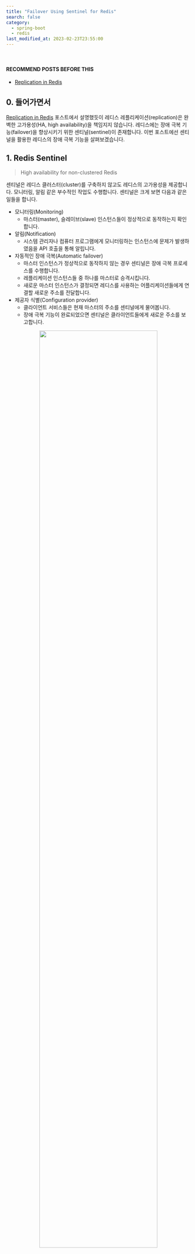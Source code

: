 ```yaml
---
title: "Failover Using Sentinel for Redis"
search: false
category:
  - spring-boot
  - redis
last_modified_at: 2023-02-23T23:55:00
---
```


<br/>

#### RECOMMEND POSTS BEFORE THIS

* [Replication in Redis][replication-in-redis-link]

## 0. 들어가면서

[Replication in Redis][replication-in-redis-link] 포스트에서 설명했듯이 레디스 레플리케이션(replication)은 완벽한 고가용성(HA, high availability)을 책임지지 않습니다. 
레디스에는 장애 극복 기능(failover)을 향상시키기 위한 센티널(sentinel)이 존재합니다. 
이번 포스트에선 센티널을 활용한 레디스의 장애 극복 기능을 살펴보겠습니다. 

## 1. Redis Sentinel

> High availability for non-clustered Redis

센티널은 레디스 클러스터(cluster)를 구축하지 않고도 레디스의 고가용성을 제공합니다. 
모니터링, 알림 같은 부수적인 작업도 수행합니다. 
센티널은 크게 보면 다음과 같은 일들을 합니다.

* 모니터링(Monitoring)
    * 마스터(master), 슬레이브(slave) 인스턴스들이 정상적으로 동작하는지 확인합니다.
* 알림(Notification)
    * 시스템 관리자나 컴퓨터 프로그램에게 모니터링하는 인스턴스에 문제가 발생하였음을 API 호출을 통해 알립니다.
* 자동적인 장애 극복(Automatic failover)
    * 마스터 인스턴스가 정상적으로 동작하지 않는 경우 센티널은 장애 극복 프로세스를 수행합니다.
    * 레플리케이션 인스턴스들 중 하나를 마스터로 승격시킵니다.
    * 새로운 마스터 인스턴스가 결정되면 레디스를 사용하는 어플리케이션들에게 연결할 새로운 주소를 전달합니다.
* 제공자 식별(Configuration provider)
    * 클라이언트 서비스들은 현재 마스터의 주소를 센티널에게 물어봅니다. 
    * 장애 극복 기능이 완료되었으면 센티널은 클라이언트들에게 새로운 주소를 보고합니다.

<p align="center">
    <img src="/images/failover-using-sentinel-for-redis-1.JPG" width="80%" class="image__border">
</p>
<center>Redis Sentinel — High Availability</center>

## 2. Practice

### 2.1. Context of Practice

간단한 시나리오를 바탕으로 어플리케이션 구현과 레디스 센티널을 사용한 고가용성 시스템을 구축해보겠습니다. 
[Replication in Redis][replication-in-redis-link] 포스트의 예제에서 센티널 연결을 추가하였습니다. 

* 어플리케이션 화면을 통해 간단한 메세지를 전송합니다.
* 전송한 메세지는 레디스 리스트(list)에 저장됩니다.
* 레디스 리스트는 두 개 존재합니다.
    * 읽지 않은 메세지들을 저장하는 리스트
    * 읽은 메세지들을 저장하는 리스트
* 메인 화면에서 API 호출을 통해 읽지 않은 메세지가 몇 개인지 확인할 수 있습니다.
* 리스트 별 메세지 현황을 볼 수 있는 화면에서 각 리스트에 담긴 메세지를 확인할 수 있습니다.
    * 왼쪽은 읽지 않은 메세지 리스트입니다.
    * 오른쪽은 읽은 메세지 리스트입니다.
    * 해당 화면을 새로고침하거나 메인 화면에서 다시 진입하면 읽은 메세지들은 모두 오른쪽으로 이동합니다.

<p align="center">
    <img src="/images/failover-using-sentinel-for-redis-2.JPG" width="100%" class="image__border">
</p>

### 2.2. Focus this point

테스트를 통해 다음 내용을 유의 깊게 살펴봅니다. 
읽기 기능은 리스트의 상태를 바꾸지 않는 연산입니다. 
반대로 쓰기 기능은 리스트의 상태를 바꾸는 연산입니다. 

* 메인 화면에서 읽지 않은 메세지 개수를 조회하는 기능은 읽기입니다.
* 새로운 메세지를 작성하는 기능은 쓰기 연산입니다.
* 메시지 리스트 현황 화면으로 이동할 때 쓰기 연산이 발생합니다.
    * 읽지 않은 메시지 리스트에서 메세지들을 모두 꺼내어(pop) 읽은 메세지 리스트로 이동합니다.
* 마스터 인스턴스를 중지시켰을 때 다음 내용들을 예상합니다.
    * 잠깐의 지연이 발생할 수 있지만, 모든 기능이 정상적으로 동작합니다. 
    * 슬레이브 인스턴스의 설정 파일이 변경되는 것을 확인할 수 있습니다. 
* 슬레이브 인스턴스를 중지시켰을 때 모든 기능이 정상적으로 동작하는 것을 예상합니다.

## 3. Implementation

[Replication in Redis][replication-in-redis-link] 포스트의 내용과 거의 유사하지만, 이 포스트를 처음 접하는 분들이 쉽게 따라할 수 있도록 중요한 내용은 모두 작성하였습니다. 
사용자 화면은 타임리프(thymeleaf) 템플릿 엔진을 사용하였습니다. 

### 3.1. Packages

```
./
├── Dockerfile
├── conf
│   ├── redis-master.conf
│   ├── redis-slave-1.conf
│   ├── redis-slave-2.conf
│   └── redis.conf
├── docker-compose.yml
├── mvnw
├── mvnw.cmd
├── pom.xml
├── shell
│   └── redis-sentinel.sh
└── src
    ├── main
    │   ├── java
    │   │   └── action
    │   │       └── in
    │   │           └── blog
    │   │               ├── ActionInBlogApplication.java
    │   │               ├── client
    │   │               │   ├── MessageClient.java
    │   │               │   └── RedisMessageClient.java
    │   │               ├── config
    │   │               │   ├── RedisTemplateConfig.java
    │   │               │   └── SentinelConfiguration.java
    │   │               ├── controller
    │   │               │   └── RedisController.java
    │   │               └── domain
    │   │                   ├── Message.java
    │   │                   ├── MessageGroup.java
    │   │                   └── Queue.java
    │   └── resources
    │       ├── application.yml
    │       └── templates
    │           ├── index.html
    │           └── messages.html
    └── test
        └── java
            └── action
                └── in
                    └── blog
                        └── ActionInBlogApplicationTests.java
```

### 3.2. pom.xml

* 레디스, 타임리프 관련 의존성을 추가합니다.

```xml
    <dependency>
        <groupId>org.springframework.boot</groupId>
        <artifactId>spring-boot-starter-data-redis</artifactId>
    </dependency>
    <dependency>
        <groupId>org.springframework.boot</groupId>
        <artifactId>spring-boot-starter-thymeleaf</artifactId>
    </dependency>
```

### 3.3. application.yml

* 센티널 인스턴스 정보를 추가합니다.
    * 호스트 정보는 도커 컴포즈(docker compose)에 의해 자동으로 생성되는 호스트 이름을 사용합니다.
    * 도커 컴포즈는 호스트 이름을 별도로 지정하지 않으면 `{directoryName}-{specification}-{numbering}`으로 짓습니다.

```yml
spring:
  mvc:
    static-path-pattern: /static/**
  thymeleaf:
    prefix: classpath:templates/
    check-template-location: true
    suffix: .html
    mode: HTML5
    cache: false
redis:
  sentinels:
    - host: action-in-blog-redis-sentinel-1
      port: 26379
    - host: action-in-blog-redis-sentinel-2
      port: 26379
    - host: action-in-blog-redis-sentinel-3
      port: 26379
```

### 3.4. SentinelConfiguration Class

* 센티널 설정 값을 주입받는 빈(bean) 객체입니다.

```java
package action.in.blog.config;

import io.lettuce.core.models.role.RedisInstance;
import lombok.Getter;
import lombok.Setter;
import org.springframework.boot.context.properties.ConfigurationProperties;
import org.springframework.context.annotation.Configuration;

import java.util.List;

@Getter
@Setter
class SentinelInstance {

    private String host;
    private int port;
}

@Setter
@Getter
@Configuration
@ConfigurationProperties(prefix = "redis")
public class SentinelConfiguration {

    private List<SentinelInstance> sentinels;
}
```

### 3.5. RedisTemplateConfig Class

* `application.yml` 파일에 정의한 센티널 설정 값을 사용해 `RedisConnectionFactory` 빈을 생성합니다.
* `mymaster`라는 이름의 마스터 세트(master set)를 관리합니다.
    * 마스터 세트는 마스터와 이에 연결된 레플리케이션 인스턴스들을 의미합니다.

```java
package action.in.blog.config;

import lombok.RequiredArgsConstructor;
import org.springframework.context.annotation.Bean;
import org.springframework.context.annotation.Configuration;
import org.springframework.data.redis.connection.RedisConnectionFactory;
import org.springframework.data.redis.connection.RedisSentinelConfiguration;
import org.springframework.data.redis.connection.lettuce.LettuceConnectionFactory;
import org.springframework.data.redis.core.RedisTemplate;
import org.springframework.data.redis.repository.configuration.EnableRedisRepositories;
import org.springframework.data.redis.serializer.GenericJackson2JsonRedisSerializer;
import org.springframework.data.redis.serializer.RedisSerializer;
import org.springframework.data.redis.serializer.StringRedisSerializer;

@RequiredArgsConstructor
@Configuration
@EnableRedisRepositories
public class RedisTemplateConfig {
    private final SentinelConfiguration sentinelConfiguration;

    @Bean
    public RedisSerializer<Object> springSessionDefaultRedisSerializer() {
        return new GenericJackson2JsonRedisSerializer();
    }

    @Bean
    public RedisConnectionFactory redisConnectionFactory() {
        RedisSentinelConfiguration redisSentinelConfiguration = new RedisSentinelConfiguration().master("mymaster");
        sentinelConfiguration.getSentinels().forEach(sentinel -> {
            redisSentinelConfiguration.sentinel(sentinel.getHost(), sentinel.getPort());
        });
        return new LettuceConnectionFactory(redisSentinelConfiguration);
    }

    @Bean
    public RedisTemplate<String, Object> redisTemplate(
            RedisConnectionFactory connectionFactory,
            RedisSerializer<Object> springSessionDefaultRedisSerializer
    ) {
        RedisTemplate<String, Object> redisTemplate = new RedisTemplate<>();
        redisTemplate.setConnectionFactory(connectionFactory);
        redisTemplate.setKeySerializer(new StringRedisSerializer());
        redisTemplate.setValueSerializer(springSessionDefaultRedisSerializer);
        return redisTemplate;
    }
}
```

### 3.6. RedisController Class

* 각 경로 별 기능은 다음과 같습니다.
* `/` 경로
    * 기본 페이지를 반환합니다.
    * 현재 읽지 않은 메세지 리스트 사이즈를 모델에 담아 반환합니다.
* `/message` 경로
    * 신규 메세지를 생성합니다.
    * 현재 읽지 않은 메세지 리스트 사이즈를 모델에 담아 반환합니다.
* `/unread-list/size`
    * 현재 읽지 않은 메세지 리스트 사이즈를 모델에 담아 반환합니다.
* `/messages` 경로
    * 현재 두 리스트의 담긴 메세지들을 보여줍니다. 
* `/messages/flush` 경로
    * 읽지 않은 리스트에 담긴 메세지들을 읽은 리스트로 옮깁니다.

```java
package action.in.blog.controller;

import action.in.blog.client.MessageClient;
import action.in.blog.domain.MessageGroup;
import lombok.RequiredArgsConstructor;
import org.springframework.stereotype.Controller;
import org.springframework.ui.Model;
import org.springframework.web.bind.annotation.GetMapping;
import org.springframework.web.bind.annotation.ModelAttribute;
import org.springframework.web.bind.annotation.PostMapping;
import org.springframework.web.bind.annotation.ResponseBody;

@RequiredArgsConstructor
@Controller
public class RedisController {

    private final MessageClient messageClient;

    @GetMapping(value = {"", "/"})
    public String index(Model model) {
        model.addAttribute("unreadListSize", messageClient.getUnreadMessagesSize());
        return "index";
    }

    @PostMapping("/message")
    public String createMessage(Model model, @ModelAttribute("message") String message) {
        messageClient.pushMessage(message);
        model.addAttribute("unreadListSize", messageClient.getUnreadMessagesSize());
        return "index :: fragment";
    }

    @GetMapping("/unread-list/size")
    public String getUnreadListSize(Model model) {
        model.addAttribute("unreadListSize", messageClient.getUnreadMessagesSize());
        return "index :: fragment";
    }

    @GetMapping("/messages")
    public String messages(Model model) {
        MessageGroup messageGroup = messageClient.readMessageGroup();
        model.addAttribute("readMessages", messageGroup.getReadMessages());
        model.addAttribute("unreadMessages", messageGroup.getUnreadMessages());
        return "messages";
    }

    @PostMapping("/messages/flush")
    @ResponseBody
    public void flushMessages() {
        messageClient.flushUnreadMessages();
    }
}
```

### 3.7. RedisMessageClient Class 

* 각 메소드 별 기능은 다음과 같습니다.
* getUnreadMessagesSize 메소드
    * `UNREAD` 리스트의 사이즈를 반환합니다.
* pushMessage 메소드
    * `UNREAD` 리스트에 새로운 메세지를 추가합니다.
* readMessageGroup 메소드
    * `UNREAD` 리스트와 `READ` 리스트에 담긴 메세지들을 반환합니다.
* flushUnreadMessages 메소드
    * `UNREAD` 리스트에 담긴 메세지들을 `READ` 리스트로 옮깁니다.

```java
package action.in.blog.client;

import action.in.blog.domain.Message;
import action.in.blog.domain.MessageGroup;
import action.in.blog.domain.Queue;
import lombok.RequiredArgsConstructor;
import org.springframework.cache.annotation.CachePut;
import org.springframework.data.redis.core.RedisTemplate;
import org.springframework.stereotype.Component;

import java.util.List;
import java.util.UUID;

@RequiredArgsConstructor
@Component
public class RedisMessageClient implements MessageClient {

    private final RedisTemplate<String, Object> redisTemplate;

    @Override
    public long getUnreadMessagesSize() {
        return redisTemplate.opsForList().size(Queue.UNREAD.name());
    }

    @Override
    public void pushMessage(String message) {
        Message body = Message.builder()
                .id(UUID.randomUUID().toString())
                .message(message)
                .build();
        redisTemplate.opsForList().rightPush(Queue.UNREAD.name(), body);
    }

    @Override
    public MessageGroup readMessageGroup() {

        long unreadQueueSize = redisTemplate.opsForList().size(Queue.UNREAD.name());
        List<Message> unreadMessages = (List) redisTemplate.opsForList().range(Queue.UNREAD.name(), 0, unreadQueueSize);

        long readQueueSize = redisTemplate.opsForList().size(Queue.READ.name());
        List<Message> readMessages = (List) redisTemplate.opsForList().range(Queue.READ.name(), 0, readQueueSize);

        return MessageGroup.builder()
                .unreadMessages(unreadMessages)
                .readMessages(readMessages)
                .build();
    }

    @Override
    public void flushUnreadMessages() {
        long unreadQueueSize = redisTemplate.opsForList().size(Queue.UNREAD.name());
        List<Message> unreadMessages = (List) redisTemplate.opsForList().rightPop(Queue.UNREAD.name(), unreadQueueSize);
        if (unreadMessages.size() != 0) {
            redisTemplate.opsForList().rightPushAll(Queue.READ.name(), unreadMessages.toArray());
        }
    }
}
```

## 4. Test

도커 컴포즈로 테스트 환경을 구축합니다. 

### 4.1. docker-compose.yml

* 주요 설정들을 살펴보겠습니다.
* `redis-master` 컨테이너
    * 볼륨을 사용해 프로젝트 폴더 내부에 레디스 설정 경로를 컨테이너 내부 설정 디렉토리로 연결합니다.
    * 마스터 인스턴스 설정을 사용해 레디스를 실행합니다.
    * 환경 변수를 사용해 복제 모드는 마스터, 비밀번호는 필요 없음으로 설정합니다.
* `redis-slave-1` 컨테이너
    * 볼륨을 사용해 프로젝트 폴더 내부에 레디스 설정 경로를 컨테이너 내부 설정 디렉토리로 연결합니다.
    * 슬레이브 인스턴스 설정을 사용해 레디스를 실행합니다.
    * 환경 변수를 사용해 복제 모드는 마스터, 비밀번호는 필요 없음으로 설정합니다.
    * `redis-slave-2` 컨테이너도 동일한 방법으로 실행합니다.
* `redis-sentinel` 컨테이너
    * 마스터 인스턴스의 정보를 환경 설정 값으로 주입합니다.
    * 마스터 세트의 이름을 `mymaster`로 지정합니다.
    * 센티널들이 새로운 마스터를 뽑기 위한 의사 결정을 하는데 필요한 정족수를 2로 지정합니다.
    * 3개 센티널 중 2개가 마스터 인스턴스 다운(down)을 인식하면 새로운 마스터를 뽑습니다. 

```yml
version: "3.9"
services:
  redis-master:
    hostname: redis-master
    container_name: redis-master
    image: redis
    volumes:
      - ./conf:/usr/local/etc/redis/
    command: redis-server /usr/local/etc/redis/redis-master.conf
    environment:
      - REDIS_REPLICATION_MODE=master
      - ALLOW_EMPTY_PASSWORD=yes
  redis-slave-1:
    hostname: redis-slave-1
    container_name: redis-slave-1
    image: redis
    volumes:
      - ./conf:/usr/local/etc/redis/
    command: redis-server /usr/local/etc/redis/redis-slave-1.conf
    environment:
      - REDIS_REPLICATION_MODE=slave
      - REDIS_MASTER_HOST=redis-master
      - ALLOW_EMPTY_PASSWORD=yes
    depends_on:
      - redis-master
  redis-slave-2:
    hostname: redis-slave-2
    container_name: redis-slave-2
    image: redis
    volumes:
      - ./conf:/usr/local/etc/redis/
    command: redis-server /usr/local/etc/redis/redis-slave-2.conf
    environment:
      - REDIS_REPLICATION_MODE=slave
      - REDIS_MASTER_HOST=redis-master
      - ALLOW_EMPTY_PASSWORD=yes
    depends_on:
      - redis-master
      - redis-slave-1
  redis-sentinel:
    image: 'bitnami/redis-sentinel:latest'
    environment:
      - REDIS_SENTINEL_DOWN_AFTER_MILLISECONDS=3000
      - REDIS_MASTER_HOST=redis-master
      - REDIS_MASTER_PORT_NUMBER=6379
      - REDIS_MASTER_SET=mymaster
      - REDIS_SENTINEL_QUORUM=2
    depends_on:
      - redis-master
      - redis-slave-1
      - redis-slave-2
  backend:
    build: .
    ports:
      - '8080:8080'
    environment:
      - RUN_ENV=sentinel
    depends_on:
      - redis-master
      - redis-slave-1
      - redis-slave-2
    restart: on-failure
```

### 4.2. redis config files

* 마스터 인스턴스 설정 파일은 다음과 같습니다.

```conf
port 6379
```

* 슬레이브 인스턴스 설정 파일은 다음과 같습니다.
* 복제할 마스터 인스턴스 정보를 추가합니다.
    * 4.X 버전까진 `slaveof`였으며 5.X 버전부터 `replicaof`로 변경되었습니다.

```conf
port 6379
replicaof redis-master 6379
```

### 4.3. Run Docker Compose

다음 명령어를 통해 컨테이너를 실행합니다. 
프로젝트에 미리 작성한 쉘(shell) 스크립트를 실행합니다. 
쉘 스크립트를 살펴보면 `--scale` 옵션으로 센티널 인스턴스 3개를 실행시킵니다.

```
$  sh shell/redis-sentinel.sh
[+] Running 8/7
 ⠿ Container action-in-blog-backend-1         Removed                                                                                          0.0s
 ⠿ Container action-in-blog-redis-sentinel-2  Removed                                                                                          0.0s
 ⠿ Container action-in-blog-redis-sentinel-3  Removed                                                                                          0.0s
 ⠿ Container action-in-blog-redis-sentinel-1  Removed                                                                                          0.0s
 ⠿ Container redis-slave-2                    Removed                                                                                          0.0s
 ⠿ Container redis-slave-1                    Removed                                                                                          0.0s
 ⠿ Container redis-master                     Removed                                                                                          0.0s
 ⠿ Network action-in-blog_default             Removed                                                                                          0.1s
[+] Building 3.4s (15/15) FINISHED         
 => [internal] load build definition from Dockerfile                                                                                           0.0s
 => => transferring dockerfile: 32B                                                                                                            0.0s
 => [internal] load .dockerignore                                                                                                              0.0s
 => => transferring context: 2B                                                                                                                0.0s
 => [internal] load metadata for docker.io/library/openjdk:11-jdk-slim-buster                                                                  3.2s
 => [internal] load metadata for docker.io/library/maven:3.8.6-jdk-11                                                                          3.0s
 => [maven_build 1/6] FROM docker.io/library/maven:3.8.6-jdk-11@sha256:805f366910aea2a91ed263654d23df58bd239f218b2f9562ff51305be81fa215        0.0s
 => [internal] load build context                                                                                                              0.0s
 => => transferring context: 1.68kB                                                                                                            0.0s
 => [stage-1 1/3] FROM docker.io/library/openjdk:11-jdk-slim-buster@sha256:863ce6f3c27a0a50b458227f23beadda1e7178cda0971fa42b50b05d9a5dcf55    0.0s
 => CACHED [stage-1 2/3] WORKDIR /app                                                                                                          0.0s
 => CACHED [maven_build 2/6] WORKDIR /build                                                                                                    0.0s
 => CACHED [maven_build 3/6] COPY pom.xml .                                                                                                    0.0s
 => CACHED [maven_build 4/6] RUN --mount=type=cache,target=/root/.m2 mvn dependency:go-offline                                                 0.0s
 => CACHED [maven_build 5/6] COPY src ./src                                                                                                    0.0s
 => CACHED [maven_build 6/6] RUN --mount=type=cache,target=/root/.m2 mvn package -Dmaven.test.skip=true                                        0.0s
 => CACHED [stage-1 3/3] COPY --from=MAVEN_BUILD /build/target/*.jar ./app.jar                                                                 0.0s
 => exporting to image                                                                                                                         0.0s
 => => exporting layers                                                                                                                        0.0s
 => => writing image sha256:3e761b546e8ad71bd9ae910299ac4cfa9f836f0e0f3adc1542e7c575518b1cbb                                                   0.0s
 => => naming to docker.io/library/action-in-blog-backend                                                                                      0.0s
[+] Running 8/8
 ⠿ Network action-in-blog_default             Created                                                                                          0.0s
 ⠿ Container redis-master                     Created                                                                                          0.1s
 ⠿ Container redis-slave-1                    Created                                                                                          0.1s
 ⠿ Container redis-slave-2                    Created                                                                                          0.1s
 ⠿ Container action-in-blog-backend-1         Created                                                                                          0.1s
 ⠿ Container action-in-blog-redis-sentinel-3  Created                                                                                          0.1s
 ⠿ Container action-in-blog-redis-sentinel-1  Created                                                                                          0.1s
 ⠿ Container action-in-blog-redis-sentinel-2  Created                                                                                          0.1s
```

##### When Stop Master Node

* 도커 데스크탑을 사용해 마스터 인스턴스를 실행 중지합니다.
* 센티널이 새로운 마스터 승격을 준비하는 잠깐의 시간동안 딜레이가 발생합니다.
* 슬레이브 중 하나가 마스터로 승격되면 정상적으로 시스템이 동작합니다.

<p align="center">
    <img src="/images/failover-using-sentinel-for-redis-3.gif" width="100%" class="image__border">
</p>

##### Automatically changed config file when failover

장애 극복(failover) 기능이 동작하면 레디스 설정 파일이 자동으로 변경됩니다. 
이번 실습에서 도커 `bind-mount` 방식으로 볼륨을 잡고, 마스터의 슬레이브 설정 파일을 지정해줬기 때문에 센티널에 의해 설정이 변경된 것을 확인할 수 있습니다. 
마스터 인스턴스를 다운시키면 두 슬레이브 노드의 설정 값이 다음과 같이 변경됩니다.

* 1번 슬레이브 인스턴스의 설정인 `redis-slave-1.conf` 파일입니다.
* 별도로 레플리케이션이 설정되지 않은 것으로 보아 해당 슬레이브가 마스터로 승격되었습니다.

```
port 6379

# Generated by CONFIG REWRITE
dir "/data"
latency-tracking-info-percentiles 50 99 99.9
save 3600 1
save 300 100
save 60 10000
user default on nopass ~* &* +@all
```

* 2번 슬레이브 인스턴스의 설정인 `redis-slave-2.conf` 파일입니다.
* 1번 슬레이브 인스턴스의 레플리케이션으로 설정되었습니다.

```
port 6379
replicaof 172.23.0.3 6379

# Generated by CONFIG REWRITE
dir "/data"
save 3600 1
save 300 100
save 60 10000
latency-tracking-info-percentiles 50 99 99.9
user default on nopass ~* &* +@all
```

## CLOSING

레디스 인스턴스들을 올리고, 내리면서 테스트해 본 결과 장애 극복을 완벽하게 해내진 못 했습니다. 
관련된 내용을 찾아보니 마스터와 슬레이브가 죽는 순서에 따라 정상적으로 장애 극복 기능이 동작하지 않는 케이스가 있다고 합니다. 
자동으로 슬레이브 인스턴스가 마스터로 승격되지 않는 현상인데, 자세한 내용은 아래 링크를 참조하시길 바랍니다. 

* <http://redisgate.jp/redis/sentinel/sentinel.php>

#### TEST CODE REPOSITORY

* <https://github.com/Junhyunny/blog-in-action/tree/master/2023-02-23-failover-using-sentinel-for-redis>

#### REFERENCE

* <https://redis.io/docs/management/sentinel/>
* <https://brunch.co.kr/@springboot/151>
* <http://redisgate.jp/redis/sentinel/sentinel.php>
* [Redis Sentinel — High Availability][redis-sentinel-high-availability-link]

[replication-in-redis-link]: https://junhyunny.github.io/spring-boot/redis/replication-in-redis/
[redis-sentinel-high-availability-link]: https://medium.com/@amila922/redis-sentinel-high-availability-everything-you-need-to-know-from-dev-to-prod-complete-guide-deb198e70ea6